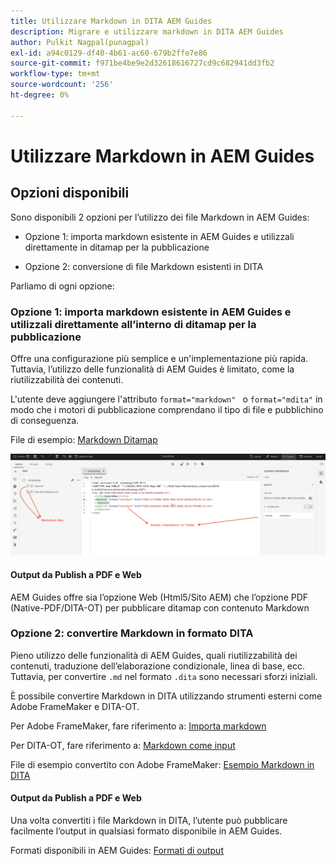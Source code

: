 ```yaml
---
title: Utilizzare Markdown in DITA AEM Guides
description: Migrare e utilizzare markdown in DITA AEM Guides
author: Pulkit Nagpal(punagpal)
exl-id: a94c0129-df40-4b61-ac60-679b2ffe7e86
source-git-commit: f971be4be9e2d32618616727cd9c682941dd3fb2
workflow-type: tm+mt
source-wordcount: '256'
ht-degree: 0%

---
```


# Utilizzare Markdown in AEM Guides

## Opzioni disponibili

Sono disponibili 2 opzioni per l’utilizzo dei file Markdown in AEM Guides:

- Opzione 1: importa markdown esistente in AEM Guides e utilizzali direttamente in ditamap per la pubblicazione

- Opzione 2: conversione di file Markdown esistenti in DITA

Parliamo di ogni opzione:

### Opzione 1: importa markdown esistente in AEM Guides e utilizzali direttamente all’interno di ditamap per la pubblicazione

Offre una configurazione più semplice e un&#39;implementazione più rapida. Tuttavia, l’utilizzo delle funzionalità di AEM Guides è limitato, come la riutilizzabilità dei contenuti.

L&#39;utente deve aggiungere l&#39;attributo `format="markdown" ` o `format="mdita"` in modo che i motori di pubblicazione comprendano il tipo di file e pubblichino di conseguenza.

File di esempio: [Markdown Ditamap](https://acrobat.adobe.com/id/urn:aaid:sc:AP:da31137e-be84-44fb-8974-d038eeff0283)

![schermata per riferimento](../../assets/authoring/markdown_map.png)


#### Output da Publish a PDF e Web

AEM Guides offre sia l’opzione Web (Html5/Sito AEM) che l’opzione PDF (Native-PDF/DITA-OT) per pubblicare ditamap con contenuto Markdown

### Opzione 2: convertire Markdown in formato DITA

Pieno utilizzo delle funzionalità di AEM Guides, quali riutilizzabilità dei contenuti, traduzione dell’elaborazione condizionale, linea di base, ecc. Tuttavia, per convertire `.md` nel formato `.dita` sono necessari sforzi iniziali.

È possibile convertire Markdown in DITA utilizzando strumenti esterni come Adobe FrameMaker e DITA-OT.


Per Adobe FrameMaker, fare riferimento a: [Importa markdown](https://www.adobe.com/in/products/framemaker/features.html#import-markdown)

Per DITA-OT, fare riferimento a: [Markdown come input](https://www.dita-ot.org/dev/topics/markdown-input.html)

File di esempio convertito con Adobe FrameMaker: [Esempio Markdown in DITA](https://acrobat.adobe.com/id/urn:aaid:sc:AP:874881f3-ba43-410c-abc6-2df899536d79)

#### Output da Publish a PDF e Web

Una volta convertiti i file Markdown in DITA, l’utente può pubblicare facilmente l’output in qualsiasi formato disponibile in AEM Guides.

Formati disponibili in AEM Guides: [Formati di output](../../../../user-guide/generate-output-understand-presets.md)
